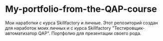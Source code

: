 # My-portfolio-from-the-QAP-course
Мои наработки с курса Skillfactory и личные.
Этот репозиторий создан для наработок моих личных и с курса Skillfactory "Тестировщик-автоматизатор QAP". 
Портфолио для презентации своего рода.
